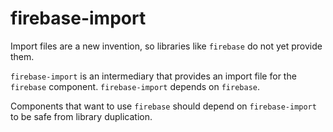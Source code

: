 firebase-import
===============

Import files are a new invention, so libraries like `firebase` do not yet provide them.

`firebase-import` is an intermediary that provides an import file for the `firebase` component. `firebase-import` depends on `firebase`.

Components that want to use `firebase` should depend on `firebase-import` to be safe from library duplication.